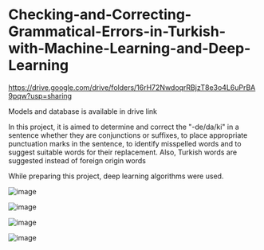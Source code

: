# Checking-and-Correcting-Grammatical-Errors-in-Turkish-with-Machine-Learning-and-Deep-Learning


https://drive.google.com/drive/folders/16rH72NwdoqrRBjzT8e3o4L6uPrBA9pqw?usp=sharing

Models and database is available in drive link


In this project, it is aimed to determine and correct the "-de/da/ki" in a sentence whether they are conjunctions or suffixes, to place appropriate punctuation marks in the sentence, to identify misspelled words and to suggest suitable words for their replacement. Also, Turkish words are suggested instead of foreign origin words

While preparing this project, deep learning algorithms were used.

![image](https://user-images.githubusercontent.com/46243758/150133095-39a079d7-14d6-4243-92c1-e80e7b7219aa.png)

![image](https://user-images.githubusercontent.com/46243758/150133183-ddf09c81-df9a-4078-b7f3-e16aa9c07f00.png)

![image](https://user-images.githubusercontent.com/46243758/150133228-d4441c8b-07c6-4627-a7aa-616648b81175.png)

![image](https://user-images.githubusercontent.com/46243758/150133288-3cd075fb-dfca-4523-bddb-a858731a81ac.png)



